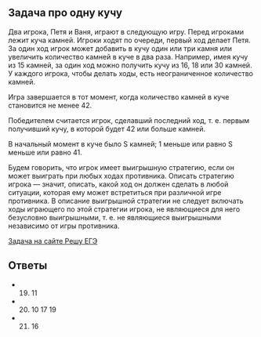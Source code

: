 ## Задача про одну кучу

Два игрока, Петя и Ваня, играют в следующую игру. Перед игроками лежит куча камней. Игроки ходят по очереди, первый ход делает Петя. За один ход игрок может добавить в кучу один или три камня или увеличить количество камней в куче в два раза. Например, имея кучу из 15 камней, за один ход можно получить кучу из 16, 18 или 30 камней. У каждого игрока, чтобы делать ходы, есть неограниченное количество камней.

Игра завершается в тот момент, когда количество камней в куче становится не менее 42.

Победителем считается игрок, сделавший последний ход, т. е. первым получивший кучу, в которой будет 42 или больше камней.

В начальный момент в куче было S камней; 1 меньше или равно S меньше или равно 41.

Будем говорить, что игрок имеет выигрышную стратегию, если он может выиграть при любых ходах противника. Описать стратегию игрока — значит, описать, какой ход он должен сделать в любой ситуации, которая ему может встретиться при различной игре противника. В описание выигрышной стратегии не следует включать ходы играющего по этой стратегии игрока, не являющиеся для него безусловно выигрышными, т. е. не являющиеся выигрышными независимо от игры противника.

[Задача на сайте Решу ЕГЭ](https://inf-ege.sdamgia.ru/problem?id=27808)
## Ответы
* 19) 11
* 20) 10 17 19
* 21) 16